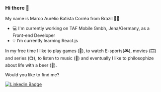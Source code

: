 ### Hi there 👋

My name is Marco Aurélio Batista Corrêa from Brazil 💚💛

- 💻 I'm currently working on TAF Mobile Gmbh, Jena/Germany, as a Front-end Developer
- 💡 I’m currently learning React.js

In my free time I like to play games (🎲), to watch E-sports(🎮), movies (🎞️) and series (📺), to listen to music (🎵) and eventually I like to philosophize about life with a beer (🍺).

Would you like to find me?

[![Linkedin Badge](https://img.shields.io/badge/-LinkedIn-blue?style=flat-square&logo=Linkedin&logoColor=white&link=https://www.linkedin.com/in/marcoabcorrea)](https://www.linkedin.com/in/marcoabcorrea)
